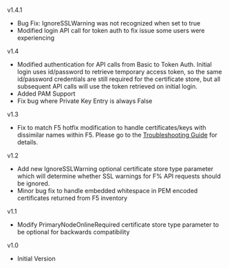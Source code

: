v1.4.1
- Bug Fix: IgnoreSSLWarning was not recognized when set to true
- Modified login API call for token auth to fix issue some users were experiencing

v1.4
- Modified authentication for API calls from Basic to Token Auth.  Initial login uses id/password to retrieve temporary access token, so the same id/password credentials are still required for the certificate store, but all subsequent API calls will use the token retrieved on initial login.
- Added PAM Support
- Fix bug where Private Key Entry is always False

v1.3
- Fix to match F5 hotfix modification to handle certificates/keys with dissimilar names within F5.  Please go to the [Troubleshooting Guide](Troubleshooting.md#certificate-renewal-error) for details.

v1.2
- Add new IgnoreSSLWarning optional certificate store type parameter which will determine whether SSL warnings for F% API requests should be ignored.
- Minor bug fix to handle embedded whitespace in PEM encoded certificates returned from F5 inventory

v1.1
- Modify PrimaryNodeOnlineRequired certificate store type parameter to be optional for backwards compatibility

v1.0  
- Initial Version
